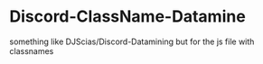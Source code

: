 # Discord-ClassName-Datamine
 something like DJScias/Discord-Datamining but for the js file with classnames
